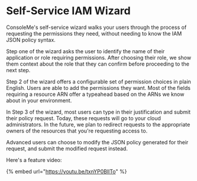 # Self-Service IAM Wizard

ConsoleMe's self-service wizard walks your users through the process of requesting the permissions they need, without needing to know the IAM JSON policy syntax. 

Step one of the wizard asks the user to identify the name of their application or role requiring permissions. After choosing their role, we show them context about the role that they can confirm before proceeding to the next step.

Step 2 of the wizard offers a configurable set of permission choices in plain English. Users are able to add the permissions they want. Most of the fields requiring a resource ARN offer a typeahead based on the ARNs we know about in your environment.

In Step 3 of the wizard, most users can type in their justification and submit their policy request. Today, these requests will go to your cloud administrators. In the future, we plan to redirect requests to the appropriate owners of the resources that you're requesting access to.

Advanced users can choose to modify the JSON policy generated for their request, and submit the modified request instead.

Here's a feature video:

{% embed url="https://youtu.be/txnYP0BlITo" %}



